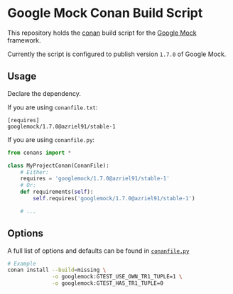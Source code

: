 # Google Mock Conan Build Script

This repository holds the [conan](https://www.conan.io/) build script for the [Google Mock](https://github.com/google/googlemock) framework.

Currently the script is configured to publish version `1.7.0` of Google Mock.

## Usage

Declare the dependency.

If you are using `conanfile.txt`:
```
[requires]
googlemock/1.7.0@azriel91/stable-1
```

If you are using `conanfile.py`:

```python
from conans import *

class MyProjectConan(ConanFile):
    # Either:
    requires = 'googlemock/1.7.0@azriel91/stable-1'
    # Or:
    def requirements(self):
        self.requires('googlemock/1.7.0@azriel91/stable-1')

    # ...
```

## Options

A full list of options and defaults can be found in [`conanfile.py`](conanfile.py)

```bash
# Example
conan install --build=missing \
              -o googlemock:GTEST_USE_OWN_TR1_TUPLE=1 \
              -o googlemock:GTEST_HAS_TR1_TUPLE=0
```
